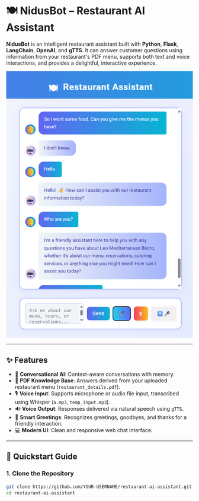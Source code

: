 # 🍽️ NidusBot – Restaurant AI Assistant

**NidusBot** is an intelligent restaurant assistant built with **Python**, **Flask**, **LangChain**, **OpenAI**, and **gTTS**. It can answer customer questions using information from your restaurant's PDF menu, supports both text and voice interactions, and provides a delightful, interactive experience.

<p align="center">
  <img src="Screenshot 2025-05-24 163249.png" alt="NidusBot Chat UI" width="600">
</p>

---

## ✨ Features

- 🧠 **Conversational AI**: Context-aware conversations with memory.
- 📄 **PDF Knowledge Base**: Answers derived from your uploaded restaurant menu (`restaurant_details.pdf`).
- 🎙️ **Voice Input**: Supports microphone or audio file input, transcribed using Whisper (`a.mp3`, `temp_input.mp3`).
- 🔊 **Voice Output**: Responses delivered via natural speech using `gTTS`.
- 👋 **Smart Greetings**: Recognizes greetings, goodbyes, and thanks for a friendly interaction.
- 💻 **Modern UI**: Clean and responsive web chat interface.

---

## 🚀 Quickstart Guide

### 1. Clone the Repository

```bash
git clone https://github.com/YOUR-USERNAME/restaurant-ai-assistant.git
cd restaurant-ai-assistant

